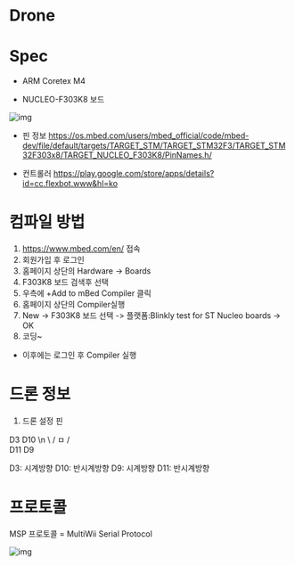 # Drone


# Spec
- ARM Coretex M4

- NUCLEO-F303K8 보드

![img](https://os.mbed.com/media/uploads/bcostm/nucleo_f303k8_2017_10_10.png)


- 핀 정보
 https://os.mbed.com/users/mbed_official/code/mbed-dev/file/default/targets/TARGET_STM/TARGET_STM32F3/TARGET_STM32F303x8/TARGET_NUCLEO_F303K8/PinNames.h/
 
 - 컨트롤러
 https://play.google.com/store/apps/details?id=cc.flexbot.www&hl=ko 
 
 
 # 컴파일 방법
 
 1. https://www.mbed.com/en/ 접속
 2. 회원가입 후 로그인
 3. 홈페이지 상단의 Hardware -> Boards
 4. F303K8 보드 검색후 선택
 5. 우측에 +Add to mBed Compiler 클릭
 6. 홈페이지 상단의 Compiler실행
 7. New -> F303K8 보드 선택 -> 플랫폼:Blinkly test for ST Nucleo boards -> OK 
 8. 코딩~
 
 
 - 이후에는 로그인 후 Compiler 실행
 
 
 # 드론 정보
 
 1. 드론 설정 핀

 D3     D10 \n
    \  /
     ㅁ
    /  \
 D11     D9
 
 D3: 시계방향
 D10: 반시계방향
 D9: 시계방향
 D11: 반시계방향
 
 # 프로토콜
 
 MSP 프로토콜 = MultiWii Serial Protocol
 
 ![img](https://img1.daumcdn.net/thumb/R1920x0/?fname=http%3A%2F%2Fcfile4.uf.tistory.com%2Fimage%2F23494F455910B4CC0EE24C)

